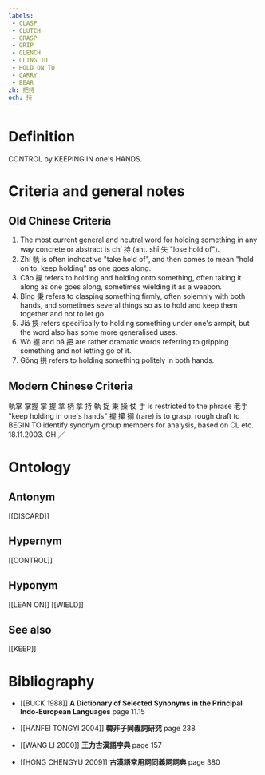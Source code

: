 ```yaml
---
labels: 
 - CLASP
 - CLUTCH
 - GRASP
 - GRIP
 - CLENCH
 - CLING TO
 - HOLD ON TO
 - CARRY
 - BEAR
zh: 把持
och: 持
---
```


# Definition
CONTROL by KEEPING IN one's HANDS.
# Criteria and general notes
## Old Chinese Criteria
1. The most current general and neutral word for holding something in any way concrete or abstract is chí 持 (ant. shī 失 "lose hold of").
2. Zhí 執 is often inchoative "take hold of", and then comes to mean "hold on to, keep holding" as one goes along.
3. Cāo 操 refers to holding and holding onto something, often taking it along as one goes along, sometimes wielding it as a weapon.
4. Bǐng 秉 refers to clasping something firmly, often solemnly with both hands, and sometimes several things so as to hold and keep them together and not to let go.
5. Jiá 挾 refers specifically to holding something under one's armpit, but the word also has some more generalised uses.
6. Wò 握 and bǎ 把 are rather dramatic words referring to gripping something and not letting go of it.
7. Gǒng 拱 refers to holding something politely in both hands.
## Modern Chinese Criteria
執掌
掌握
掌
握
拿
柄
拿
持
執
捉
秉
操
仗
手 is restricted to the phrase 老手 "keep holding in one's hands"
握
攥
搦 (rare) is to grasp.
rough draft to BEGIN TO identify synonym group members for analysis, based on CL etc. 18.11.2003. CH ／
# Ontology

## Antonym
[[DISCARD]]
## Hypernym
[[CONTROL]]
## Hyponym
[[LEAN ON]]
[[WIELD]]
## See also
[[KEEP]]
# Bibliography
- [[BUCK 1988]]
**A Dictionary of Selected Synonyms in the Principal Indo-European Languages** page 11.15

- [[HANFEI TONGYI 2004]]
**韓非子同義詞研究** page 238

- [[WANG LI 2000]]
**王力古漢語字典** page 157

- [[HONG CHENGYU 2009]]
**古漢語常用詞同義詞詞典** page 380
